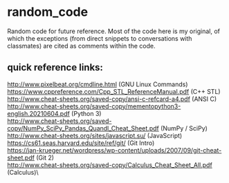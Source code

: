 # random_code
Random code for future reference.
Most of the code here is my original, of which the exceptions (from direct snippets to conversations with classmates) are cited as comments within the code.

## quick reference links:
http://www.pixelbeat.org/cmdline.html (GNU Linux Commands)\
https://www.cppreference.com/Cpp_STL_ReferenceManual.pdf (C++ STL)\
http://www.cheat-sheets.org/saved-copy/ansi-c-refcard-a4.pdf (ANSI C)\
http://www.cheat-sheets.org/saved-copy/mementopython3-english.20210604.pdf (Python 3)\
http://www.cheat-sheets.org/saved-copy/NumPy_SciPy_Pandas_Quandl_Cheat_Sheet.pdf (NumPy / SciPy)\
http://www.cheat-sheets.org/sites/javascript.su/ (JavaScript)\
https://cs61.seas.harvard.edu/site/ref/git/ (Git Intro)\
https://jan-krueger.net/wordpress/wp-content/uploads/2007/09/git-cheat-sheet.pdf (Git 2)\
http://www.cheat-sheets.org/saved-copy/Calculus_Cheat_Sheet_All.pdf (Calculus)\


